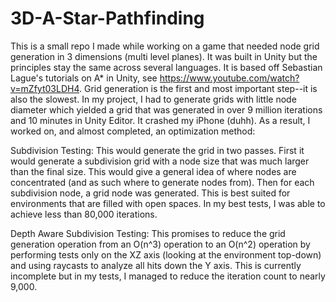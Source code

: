 # 3D-A-Star-Pathfinding
This is a small repo I made while working on a game that needed node grid generation in 3 dimensions (multi level planes).
It was built in Unity but the principles stay the same across several languages. It is based off Sebastian Lague's tutorials
on A* in Unity, see https://www.youtube.com/watch?v=mZfyt03LDH4. Grid generation is the first and most important step--it is 
also the slowest. In my project, I had to generate grids with little node diameter which yielded a grid that was generated in
over 9 million iterations and 10 minutes in Unity Editor. It crashed my iPhone (duhh). As a result, I worked on, and almost 
completed, an optimization method:

Subdivision Testing:
This would generate the grid in two passes. First it would generate a subdivision grid with a node size that was much larger
than the final size. This would give a general idea of where nodes are concentrated (and as such where to generate nodes 
from). Then for each subdivision node, a grid node was generated. This is best suited for environments that are filled with 
open spaces. In my best tests, I was able to achieve less than 80,000 iterations.

Depth Aware Subdivision Testing:
This promises to reduce the grid generation operation from an O(n^3) operation to an O(n^2) operation by performing tests 
only on the XZ axis (looking at the environment top-down) and using raycasts to analyze all hits down the Y axis. This is 
currently incomplete but in my tests, I managed to reduce the iteration count to nearly 9,000.
